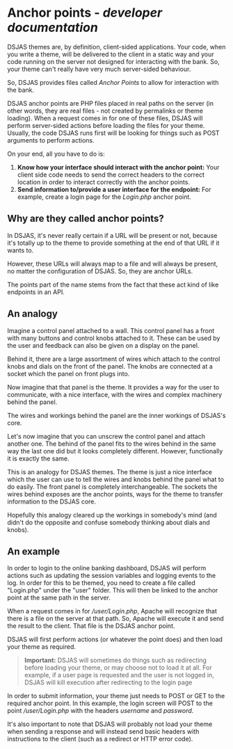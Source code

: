 # Anchor points - *developer documentation*

DSJAS themes are, by definition, client-sided applications. Your code, when you write a theme, will be delivered to the client in a static way and your code running on the server not designed for interacting with the bank. So, your theme can't really have very much server-sided behaviour.

So, DSJAS provides files called *Anchor Points* to allow for interaction with the bank.

DSJAS anchor points are PHP files placed in real paths on the server (in other words, they are real files - not created by permalinks or theme loading). When a request comes in for one of these files, DSJAS will perform server-sided actions before loading the files for your theme. Usually, the code DSJAS runs first will be looking for things such as POST arguments to perform actions.

On your end, all you have to do is:

1. **Know how your interface should interact with the anchor point:** Your client side code needs to send the correct headers to the correct location in order to interact correctly with the anchor points.
1. **Send information to/provide a user interface for the endpoint:** For example, create a login page for the *Login.php* anchor point.

## Why are they called anchor points?

In DSJAS, it's never really certain if a URL will be present or not, because it's totally up to the theme to provide something at the end of that URL if it wants to.

However, these URLs will always map to a file and will always be present, no matter the configuration of DSJAS. So, they are anchor URLs.

The points part of the name stems from the fact that these act kind of like endpoints in an API.

## An analogy

Imagine a control panel attached to a wall. This control panel has a front with many buttons and control knobs attached to it. These can be used by the user and feedback can also be given on a display on the panel.

Behind it, there are a large assortment of wires which attach to the control knobs and dials on the front of the panel. The knobs are connected at a socket which the panel on front plugs into.

Now imagine that that panel is the theme. It provides a way for the user to communicate, with a nice interface, with the wires and complex machinery behind the panel.

The wires and workings behind the panel are the inner workings of DSJAS's core.

Let's now imagine that you can unscrew the control panel and attach another one. The behind of the panel fits to the wires behind in the same way the last one did but it looks completely different. However, functionally it is exactly the same.

This is an analogy for DSJAS themes. The theme is just a nice interface which the user can use to tell the wires and knobs behind the panel what to do easily. The front panel is completely interchangeable. The sockets the wires behind exposes are the anchor points, ways for the theme to transfer information to the DSJAS core.

Hopefully this analogy cleared up the workings in somebody's mind (and didn't do the opposite and confuse somebody thinking about dials and knobs).

## An example

In order to login to the online banking dashboard, DSJAS will perform actions such as updating the session variables and logging events to the log. In order for this to be themed, you need to create a file called "Login.php" under the "user" folder. This will then be linked to the anchor point at the same path in the server.

When a request comes in for */user/Login.php*, Apache will recognize that there is a file on the server at that path. So, Apache will execute it and send the result to the client. That file is the DSJAS anchor point.

DSJAS will first perform actions (or whatever the point does) and then load your theme as required.

> **Important:** DSJAS will sometimes do things such as redirecting before loading your theme, or may choose not to load it at all. For example, if a user page is requested and the user is not logged in, DSJAS will kill execution after redirecting to the login page

In order to submit information, your theme just needs to POST or GET to the required anchor point. In this example, the login screen will POST to the point */user/Login.php* with the headers *username* and *password*.

It's also important to note that DSJAS will probably not load your theme when sending a response and will instead send basic headers with instructions to the client (such as a redirect or HTTP error code).
